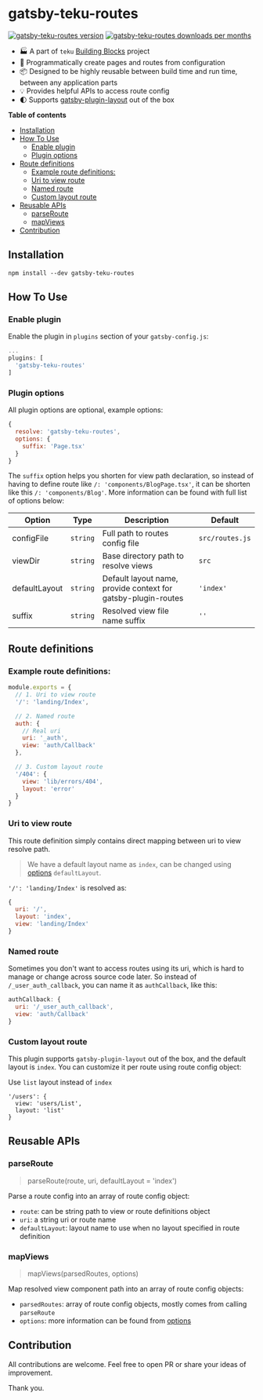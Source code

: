 gatsby-teku-routes
=====
[![gatsby-teku-routes version][npm-version-badge]][npm-url]
[![gatsby-teku-routes downloads per months][npm-downloads-badge]][npm-url]

- 🏭 A part of `teku` [Building Blocks](https://github.com/tekuasia/blocks) project
- 🚀 Programmatically create pages and routes from configuration
- 📦 Designed to be highly reusable between build time and run time, between any application parts
- 💡 Provides helpful APIs to access route config
- 🌓 Supports [gatsby-plugin-layout](https://www.gatsbyjs.com/plugins/gatsby-plugin-layout/) out of the box

**Table of contents**
  * [Installation](#installation)
  * [How To Use](#how-to-use)
    + [Enable plugin](#enable-plugin)
    + [Plugin options](#plugin-options)
  * [Route definitions](#route-definitions)
    + [Example route definitions:](#example-route-definitions)
    + [Uri to view route](#uri-to-view-route)
    + [Named route](#named-route)
    + [Custom layout route](#custom-layout-route)
  * [Reusable APIs](#reusable-apis)
    + [parseRoute](#parseroute)
    + [mapViews](#mapviews)
  * [Contribution](#contribution)

## Installation

```shell
npm install --dev gatsby-teku-routes
```

## How To Use

### Enable plugin

Enable the plugin in `plugins` section of your `gatsby-config.js`:

```javascript
...
plugins: [
  'gatsby-teku-routes'
]
```

### Plugin options

All plugin options are optional, example options:

```javascript
{
  resolve: 'gatsby-teku-routes',
  options: {
    suffix: 'Page.tsx'
  }
}
```

The `suffix` option helps you shorten for view path declaration, so instead of having to define route like `/: 'components/BlogPage.tsx'`, it can be shorten like this `/: 'components/Blog'`. More information can be found with full list of options below:

| Option        | Type     | Description                                                   | Default         |
|---------------|----------|---------------------------------------------------------------|-----------------|
| configFile    | `string` | Full path to routes config file                               | `src/routes.js` |
| viewDir       | `string` | Base directory path to resolve views                          | `src`           |
| defaultLayout | `string` | Default layout name, provide context for gatsby-plugin-routes | `'index'`       |
| suffix        | `string` | Resolved view file name suffix                                | `''`            |

## Route definitions

### Example route definitions:

```javascript
module.exports = {
  // 1. Uri to view route
  '/': 'landing/Index',

  // 2. Named route
  auth: {
    // Real uri
    uri: '_auth',
    view: 'auth/Callback'
  },

  // 3. Custom layout route
  '/404': {
    view: 'lib/errors/404',
    layout: 'error'
  }
}

```

### Uri to view route

This route definition simply contains direct mapping between uri to view resolve path.

> We have a default layout name as `index`, can be changed using [options](#plugin-options) `defaultLayout`.

`'/': 'landing/Index'` is resolved as:
```javascript
{
  uri: '/',
  layout: 'index',
  view: 'landing/Index'
}
```

### Named route

Sometimes you don't want to access routes using its uri, which is hard to manage or change across source code later. So instead of `/_user_auth_callback`, you can name it as `authCallback`, like this:

```javascript
authCallback: {
  uri: '/_user_auth_callback',
  view: 'auth/Callback'
}
```

### Custom layout route

This plugin supports `gatsby-plugin-layout` out of the box, and the default layout is `index`. You can customize it per route using route config object:

Use `list` layout instead of `index`
```
'/users': {
  view: 'users/List',
  layout: 'list'
}
```

## Reusable APIs

### parseRoute

> parseRoute(route, uri, defaultLayout = 'index')

Parse a route config into an array of route config object:
* `route`: can be string path to view or route definitions object
* `uri`: a string uri or route name
* `defaultLayout`: layout name to use when no layout specified in route definition

### mapViews

> mapViews(parsedRoutes, options)

Map resolved view component path into an array of route config objects:
* `parsedRoutes`: array of route config objects, mostly comes from calling `parseRoute`
* `options`: more information can be found from [options](#plugin-options)

## Contribution

All contributions are welcome. Feel free to open PR or share your ideas of improvement.

Thank you.

[npm-url]: https://www.npmjs.com/package/gatsby-teku-routes
[npm-downloads-badge]: https://img.shields.io/npm/dw/gatsby-teku-routes
[npm-version-badge]: https://badge.fury.io/js/gatsby-teku-routes.svg
